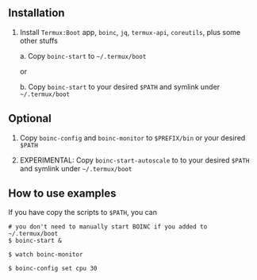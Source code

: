 ## Installation

1. Install `Termux:Boot` app, `boinc`, `jq`, `termux-api`, `coreutils`, plus some other stuffs

    a. Copy `boinc-start` to `~/.termux/boot`

    or

    b. Copy `boinc-start` to your desired `$PATH` and symlink under `~/.termux/boot`

## Optional

1. Copy `boinc-config` and `boinc-monitor` to `$PREFIX/bin` or your desired `$PATH`

1. EXPERIMENTAL: Copy `boinc-start-autoscale` to to your desired `$PATH` and symlink under `~/.termux/boot`

## How to use examples

If you have copy the scripts to `$PATH`, you can

    # you don't need to manually start BOINC if you added to ~/.termux/boot
    $ boinc-start &

    $ watch boinc-monitor

    $ boinc-config set cpu 30
